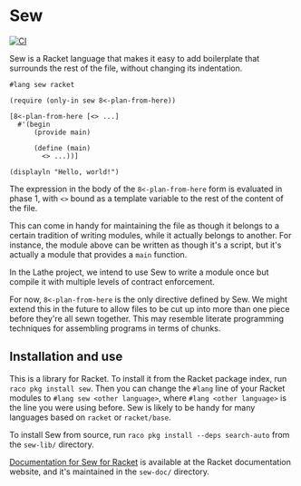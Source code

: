# Sew

[![CI](https://github.com/lathe/sew-for-racket/actions/workflows/ci.yml/badge.svg)](https://github.com/lathe/sew-for-racket/actions/workflows/ci.yml)

Sew is a Racket language that makes it easy to add boilerplate that surrounds the rest of the file, without changing its indentation.

```racket
#lang sew racket

(require (only-in sew 8<-plan-from-here))

[8<-plan-from-here [<> ...]
  #'(begin
      (provide main)
      
      (define (main)
        <> ...))]

(displayln "Hello, world!")
```

The expression in the body of the `8<-plan-from-here` form is evaluated in phase 1, with `<>` bound as a template variable to the rest of the content of the file.

This can come in handy for maintaining the file as though it belongs to a certain tradition of writing modules, while it actually belongs to another. For instance, the module above can be written as though it's a script, but it's actually a module that provides a `main` function.

In the Lathe project, we intend to use Sew to write a module once but compile it with multiple levels of contract enforcement.

For now, `8<-plan-from-here` is the only directive defined by Sew. We might extend this in the future to allow files to be cut up into more than one piece before they're all sewn together. This may resemble literate programming techniques for assembling programs in terms of chunks.


## Installation and use

This is a library for Racket. To install it from the Racket package index, run `raco pkg install sew`. Then you can change the `#lang` line of your Racket modules to `#lang sew <other language>`, where `#lang <other language>` is the line you were using before. Sew is likely to be handy for many languages based on `racket` or `racket/base`.

To install Sew from source, run `raco pkg install --deps search-auto` from the `sew-lib/` directory.

[Documentation for Sew for Racket](http://docs.racket-lang.org/sew/index.html) is available at the Racket documentation website, and it's maintained in the `sew-doc/` directory.
